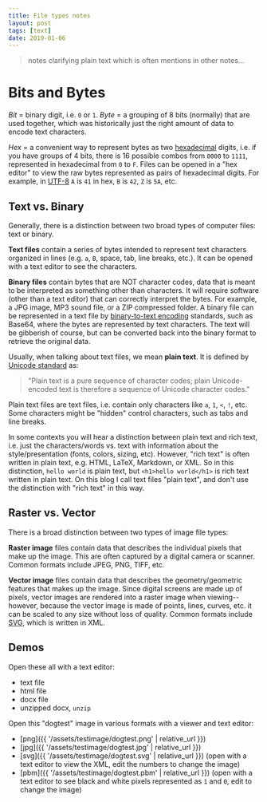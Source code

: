 ```yaml
---
title: File types notes
layout: post
tags: [text]
date: 2019-01-06
---
```


> notes clarifying plain text which is often mentions in other notes...

# Bits and Bytes

*Bit* = binary digit, i.e. `0` or `1`. 
*Byte* = a grouping of 8 bits (normally) that are used together, which was historically just the right amount of data to encode text characters.

*Hex* = a convenient way to represent bytes as two [hexadecimal](https://en.wikipedia.org/wiki/Hexadecimal) digits, i.e. if you have groups of 4 bits, there is 16 possible combos from `0000` to `1111`, represented in hexadecimal from `0` to `F`.
Files can be opened in a "hex editor" to view the raw bytes represented as pairs of hexadecimal digits. 
For example, in [UTF-8](https://en.wikipedia.org/wiki/UTF-8) `A` is `41` in hex, `B` is `42`, `Z` is `5A`, etc.

## Text vs. Binary

Generally, there is a distinction between two broad types of computer files: text or binary.

**Text files** contain a series of bytes intended to represent text characters organized in lines (e.g. `a`, `B`, space, tab, line breaks, etc.).
It can be opened with a text editor to see the characters. 

**Binary files** contain bytes that are NOT character codes, data that is meant to be interpreted as something other than characters.
It will require software (other than a text editor) that can correctly interpret the bytes. 
For example, a JPG image, MP3 sound file, or a ZIP compressed folder.
A binary file can be represented in a text file by [binary-to-text encoding](https://en.wikipedia.org/wiki/Binary-to-text_encoding) standards, such as Base64, where the bytes are represented by text characters.
The text will be gibberish of course, but can be converted back into the binary format to retrieve the original data.

Usually, when talking about text files, we mean **plain text**.
It is defined by [Unicode standard](https://www.unicode.org/) as:

> "Plain text is a pure sequence of character codes; plain Unicode-encoded text is therefore a sequence of Unicode character codes."

Plain text files are text files, i.e. contain only characters like `a`, `1`, `<`, `!`, etc. 
Some characters might be "hidden" control characters, such as tabs and line breaks. 

In some contexts you will hear a distinction between plain text and rich text, i.e. just the characters/words vs. text with information about the style/presentation (fonts, colors, sizing, etc).
However, "rich text" is often written in plain text, e.g. HTML, LaTeX, Markdown, or XML. 
So in this distinction, `hello world` is plain text, but `<h1>hello world</h1>` is rich text written in plain text.
On this blog I call text files "plain text", and don't use the distinction with "rich text" in this way.

## Raster vs. Vector

There is a broad distinction between two types of image file types:

**Raster image** files contain data that describes the individual pixels that make up the image.
This are often captured by a digital camera or scanner. 
Common formats include JPEG, PNG, TIFF, etc. 

**Vector image** files contain data that describes the geometry/geometric features that makes up the image.
Since digital screens are made up of pixels, vector images are rendered into a raster image when viewing--however, because the vector image is made of points, lines, curves, etc. it can be scaled to any size without loss of quality.
Common formats include [SVG](https://en.wikipedia.org/wiki/Scalable_Vector_Graphics), which is written in XML.

## Demos

Open these all with a text editor:

- text file
- html file
- docx file
- unzipped docx, `unzip`

Open this "dogtest" image in various formats with a viewer and text editor:

- [png]({{ '/assets/testimage/dogtest.png' | relative_url }})
- [jpg]({{ '/assets/testimage/dogtest.jpg' | relative_url }})
- [svg]({{ '/assets/testimage/dogtest.svg' | relative_url }}) (open with a text editor to view the XML, edit the numbers to change the image)
- [pbm]({{ '/assets/testimage/dogtest.pbm' | relative_url }}) (open with a text editor to see black and white pixels represented as `1` and `0`, edit to change the image)


